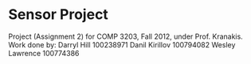 Sensor Project
============

Project (Assignment 2) for COMP 3203, Fall 2012, under Prof. Kranakis.
Work done by:
	Darryl Hill			100238971
	Danil Kirillov		100794082
	Wesley Lawrence		100774386